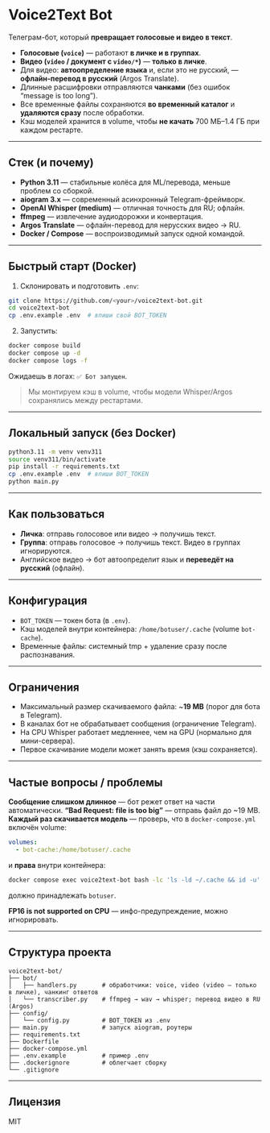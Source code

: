 # Voice2Text Bot

Телеграм-бот, который **превращает голосовые и видео в текст**.

* **Голосовые (`voice`)** — работают **в личке и в группах**.
* **Видео (`video` / документ с `video/*`)** — **только в личке**.
* Для видео: **автоопределение языка** и, если это не русский, — **офлайн-перевод в русский** (Argos Translate).
* Длинные расшифровки отправляются **чанками** (без ошибок “message is too long”).
* Все временные файлы сохраняются **во временный каталог** и **удаляются сразу** после обработки.
* Кэш моделей хранится в volume, чтобы **не качать** 700 МБ–1.4 ГБ при каждом рестарте.

---

## Стек (и почему)

* **Python 3.11** — стабильные колёса для ML/перевода, меньше проблем со сборкой.
* **aiogram 3.x** — современный асинхронный Telegram-фреймворк.
* **OpenAI Whisper (medium)** — отличная точность для RU; офлайн.
* **ffmpeg** — извлечение аудиодорожки и конвертация.
* **Argos Translate** — офлайн-перевод для нерусских видео → RU.
* **Docker / Compose** — воспроизводимый запуск одной командой.

---

## Быстрый старт (Docker)

1. Склонировать и подготовить `.env`:

```bash
git clone https://github.com/<your>/voice2text-bot.git
cd voice2text-bot
cp .env.example .env  # впиши свой BOT_TOKEN
```

2. Запустить:

```bash
docker compose build
docker compose up -d
docker compose logs -f
```

Ожидаешь в логах: `✅ Бот запущен`.

> Мы монтируем кэш в volume, чтобы модели Whisper/Argos сохранялись между рестартами.

---

## Локальный запуск (без Docker)

```bash
python3.11 -m venv venv311
source venv311/bin/activate
pip install -r requirements.txt
cp .env.example .env  # впиши BOT_TOKEN
python main.py
```

---

## Как пользоваться

* **Личка**: отправь голосовое или видео → получишь текст.
* **Группа**: отправь голосовое → получишь текст. Видео в группах игнорируются.
* Английское видео → бот автоопределит язык и **переведёт на русский** (офлайн).

---

## Конфигурация

* `BOT_TOKEN` — токен бота (в `.env`).
* Кэш моделей внутри контейнера: `/home/botuser/.cache` (volume `bot-cache`).
* Временные файлы: системный tmp + удаление сразу после распознавания.

---

## Ограничения

* Максимальный размер скачиваемого файла: \~**19 MB** (порог для бота в Telegram).
* В каналах бот не обрабатывает сообщения (ограничение Telegram).
* На CPU Whisper работает медленнее, чем на GPU (нормально для мини-сервера).
* Первое скачивание модели может занять время (кэш сохраняется).

---

## Частые вопросы / проблемы

**Сообщение слишком длинное** — бот режет ответ на части автоматически.
**“Bad Request: file is too big”** — отправь файл до \~19 MB.
**Каждый раз скачивается модель** — проверь, что в `docker-compose.yml` включён volume:

```yaml
volumes:
  - bot-cache:/home/botuser/.cache
```

и **права** внутри контейнера:

```bash
docker compose exec voice2text-bot bash -lc 'ls -ld ~/.cache && id -u'
```

должно принадлежать `botuser`.

**FP16 is not supported on CPU** — инфо-предупреждение, можно игнорировать.

---

## Структура проекта

```
voice2text-bot/
├── bot/
│   ├── handlers.py       # обработчики: voice, video (video — только в личке), чанкинг ответов
│   └── transcriber.py    # ffmpeg → wav → whisper; перевод видео в RU (Argos)
├── config/
│   └── config.py         # BOT_TOKEN из .env
├── main.py               # запуск aiogram, роутеры
├── requirements.txt
├── Dockerfile
├── docker-compose.yml
├── .env.example          # пример .env
├── .dockerignore         # облегчает сборку
└── .gitignore
```

---

## Лицензия

MIT
